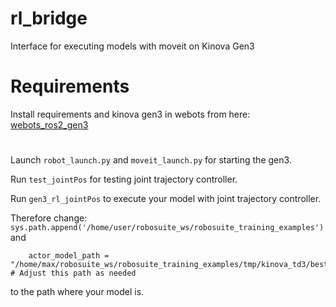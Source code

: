 # rl_bridge

Interface for executing models with moveit on Kinova Gen3

# Requirements
Install requirements and kinova gen3 in webots from here:
[webots_ros2_gen3](https://github.com/skpawar1305/webots_ros2_gen3)

#

Launch `robot_launch.py` and `moveit_launch.py` for starting the gen3.

Run `test_jointPos` for testing joint trajectory controller.

Run `gen3_rl_jointPos` to execute your model with joint trajectory controller.

Therefore change:
```sys.path.append('/home/user/robosuite_ws/robosuite_training_examples')```
and
```
    actor_model_path = "/home/max/robosuite_ws/robosuite_training_examples/tmp/kinova_td3/best_actor.pth"  # Adjust this path as needed
```
to the path where your model is.


